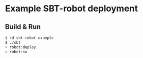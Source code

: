 # Example SBT-robot deployment #

## Build & Run ##

```sh
$ cd sbt-robot-example
$ ./sbt
> robot:deploy
> robot:so
```